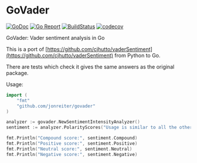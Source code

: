 # GoVader

[![GoDoc](https://godoc.org/github.com/jonreiter/govader?status.svg)](https://godoc.org/github.com/jonreiter/govader)
[![Go Report](https://goreportcard.com/badge/github.com/jonreiter/govader)](https://goreportcard.com/badge/github.com/jonreiter/govader)
[![BuildStatus](https://www.travis-ci.org/jonreiter/govader.svg?branch=master)](https://www.travis-ci.org/github/jonreiter/govader/branches)
[![codecov](https://codecov.io/gh/jonreiter/govader/branch/master/graph/badge.svg)](https://codecov.io/gh/jonreiter/govader)

GoVader: Vader sentiment analysis in Go

This is a port of [https://github.com/cjhutto/vaderSentiment](https://github.com/cjhutto/vaderSentiment) from
Python to Go.

There are tests which check it gives the same answers as the original package.

Usage:

```go
import (
    "fmt"
    "github.com/jonreiter/govader"
)

analyzer := govader.NewSentimentIntensityAnalyzer()
sentiment := analyzer.PolarityScores("Usage is similar to all the other ports.")

fmt.Println("Compound score:", sentiment.Compound)
fmt.Println("Positive score:", sentiment.Positive)
fmt.Println("Neutral score:", sentiment.Neutral)
fmt.Println("Negative score:", sentiment.Negative)

```
